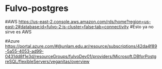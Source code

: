 # Fulvo-postgres

#AWS
https://us-east-2.console.aws.amazon.com/rds/home?region=us-east-2#database:id=fulvo-2;is-cluster=false;tab=connectivity #Esto ya no sirve es AWS


#Azure
https://portal.azure.com/#@unlam.edu.ar/resource/subscriptions/42da4f89-5a55-4053-ad99-0431dd8f1e3d/resourceGroups/fulvoDev01/providers/Microsoft.DBforPostgreSQL/flexibleServers/veganitas/overview
